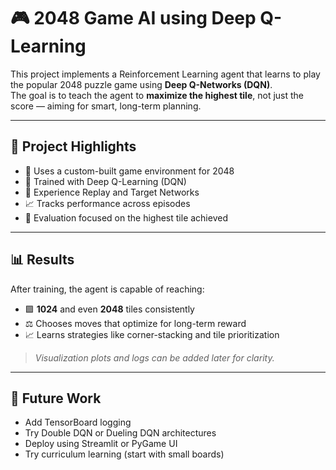# 🎮 2048 Game AI using Deep Q-Learning

This project implements a Reinforcement Learning agent that learns to play the popular 2048 puzzle game using **Deep Q-Networks (DQN)**.  
The goal is to teach the agent to **maximize the highest tile**, not just the score — aiming for smart, long-term planning.

---

## 🧠 Project Highlights

- 🔁 Uses a custom-built game environment for 2048
- 🧠 Trained with Deep Q-Learning (DQN)
- 💾 Experience Replay and Target Networks
- 📈 Tracks performance across episodes
- 🧪 Evaluation focused on the highest tile achieved

---

## 📊 Results

After training, the agent is capable of reaching:

* 🟪 **1024** and even **2048** tiles consistently
* ⚖️ Chooses moves that optimize for long-term reward
* 📈 Learns strategies like corner-stacking and tile prioritization

> *Visualization plots and logs can be added later for clarity.*

---

## 🔮 Future Work

* Add TensorBoard logging
* Try Double DQN or Dueling DQN architectures
* Deploy using Streamlit or PyGame UI
* Try curriculum learning (start with small boards)

